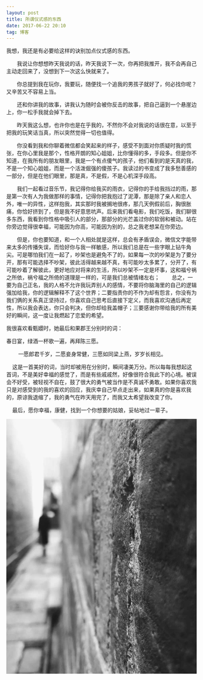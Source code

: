 ```yaml
---
layout: post
title: 所谓仪式感的东西
date: 2017-06-22 20:10
tag: 博客
---
```


我想，我还是有必要给这样的诀别加点仪式感的东西。

　　我说让你想想昨天我说的话，昨天我说下一次，你再把我推开，我不会再自己主动走回来了，没想到下一次这么快就来了。

　　你总提到我在玩你，我要玩，随便找一个追我的男孩子就好了，何必找你呢？又辛苦又不容易上当。

　　还和你讲我的故事，讲我认为随时会被你反击的故事，把自己逼到一个悬崖边上，你一松手我就会掉下去。

　　​昨天我这么想，也许你也是在乎我的，不然你不会对我说的话很在意，以至于把我的玩笑话当真，所以突然觉得一切也值得。

​　　你没看到我和你聊着微信都会笑起来的样子，感受不到面对你质疑时我的慌张，在你心里我是那个，性格开朗的知心姐姐，比你懂得的多，手段多。但是你不知道，在我所有的朋友眼里，我是一个有点傻气的孩子，他们看到的是天真的我，不是一个知心姐姐，而是一个活泼倔强的傻孩子。我读过的书变成了我多愁善感的一部分，但是在他们眼里，那是真，不是假，不是心机深手段高。

​　　我们一起看过音乐节，我记得你给我买的雨衣，记得你的手给我挡过的雨，那是第一次有人为我做那样的事情，记得你把我抱过了泥潭，那是除了亲人和恋人外，唯一的异性，这样抱我，其实那时我被搁地很疼，那几天例假前后，胸很胀痛，你恰好挤到了，但是我不好意思吭声。后来我们看电影，我们吃饭，我们聊很多东西，我看到你性格中吸引人的部分，那部分的光芒盖过你的软弱和被动。站在你旁边觉得很幸福，可能因为你高，可能因为别的，总之我老想呆在你旁边。

​　　但是，你也要知道，和一个人相处就是这样，总会有矛盾误会，微信文字能带来太多的传播失误，而恰好你与我一样敏感，所以我们总是在一些字眼上钻牛角尖。可是哪怕我们在一起了，吵架也是避免不了的，如果每一次的吵架是为了要分开，那有可能选择不吵架，彼此活得越来越不真，有可能吵太多累了，分开了，有可能吵着了解彼此，更好地应对将来的生活，所以吵架不一定是坏事，这和福兮祸之所依，祸兮福之所倚的道理是一样的，可是我们总被情绪左右；
　　总之，一要为自己正名，我的人格不允许我玩弄别人的感情，不要将你脑海里的自己的逻辑强加给我，你的逻辑解释不了这个世界；二要指责你的不作为却有怨言，你没有为我们俩的关系真正坚持过，你喜欢自己思考后直接下定义，而我喜欢沟通后再定性，所以我会表达，你只会判决，但你却给我盖帽子；三要感谢你带给我的所有美好的瞬间，这一度让我燃起了恋爱的希望。

我很喜欢看甄嬛时，她最后和果郡王分别时的词：

​春日宴，绿酒一杯歌一遍，再拜陈三愿。

        一愿郎君千岁，二愿妾身常健，三愿如同梁上燕，岁岁长相见。

​    这是一首美好的词，当时却被用在分别时，瞬间凄美万分。所以每每我想起这首词，不是美好幸福的感觉了，而是有些戚戚然，好像很符合我此下的心境。被误会不好受，被轻视不自在，鼓了很大的勇气被当作是不真诚不勇敢。如果你喜欢我只是对感受到的我的喜欢的回应，我庆幸自己早点走出来，如果真的你是喜欢我的，原谅我退缩了，我的勇气在昨天用完了，而我又太希望我改变了你。

    最后，愿你幸福，康健，找到一个你想要的姑娘，妥帖地过一辈子。

![](/images/BACK.JPG)



